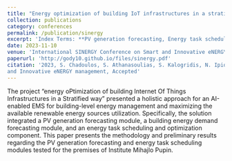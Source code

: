 ```yaml
---
title: "Energy optimization of building IoT infrastructures in a stratified way"
collection: publications
category: conferences
permalink: /publication/sinergy
excerpt: 'Index Terms: **PV generation forecasting, Energy task scheduling**'
date: 2023-11-10
venue: 'International SINERGY Conference on Smart and Innovative eNERGY management'
paperurl: 'http://gody10.github.io/files/sinergy.pdf'
citation: '2023, S. Chadoulos, S. Athanasoulias, S. Kalogridis, N. Ipiotis, O. Diamantopoulos, I. Koutsopoulos and G. Polyzos, "Energy Optimization of Building IoT Infrastructures in a Stratified Way", International SINERGY Conference on Smart
and Innovative eNERGY management, Accepted'
---
```

The project “energy oPtimization of building Internet Of
Things Infrastructures in a Stratified way” presented a holistic approach
for an AI-enabled EMS for building-level energy management and maximizing the available renewable energy sources utilization. Specifically,
the solution integrated a PV generation forecasting module, a building
energy demand forecasting module, and an energy task scheduling and
optimization component. This paper presents the methodology and preliminary results regarding the PV generation forecasting and energy task
scheduling modules tested for the premises of Institute Mihajlo Pupin.